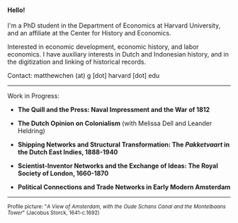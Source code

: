 #### Hello!

I'm a PhD student in the Department of Economics at Harvard University, and an affiliate at the Center for History and Economics.

Interested in economic development, economic history, and labor economics. I have auxiliary interests in Dutch and Indonesian history, and in the digitization and linking of historical records.



Contact: matthewchen (at) g [dot] harvard [dot] edu 

--------

Work in Progress:

- **The Quill and the Press: Naval Impressment and the War of 1812**

- **The Dutch Opinion on Colonialism** (with Melissa Dell and Leander Heldring)

- **Shipping Networks and Structural Transformation: The _Pakketvaart_ in the Dutch East Indies, 1888-1940**

- **Scientist-Inventor Networks and the Exchange of Ideas: The Royal Society of London, 1660-1870**

- **Political Connections and Trade Networks in Early Modern Amsterdam**


-------

<sub>Profile picture: "_A View of Amsterdam, with the Oude Schans Canal and the Montelbaans Tower_" (Jacobus Storck, 1641-c.1692)</sub>
